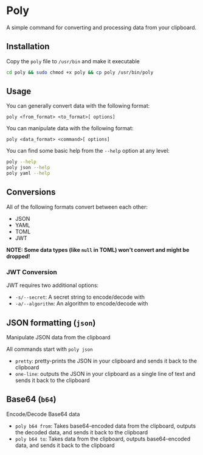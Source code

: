 # Poly

A simple command for converting and processing data from your clipboard.

## Installation

Copy the `poly` file to `/usr/bin` and make it executable

```sh
cd poly && sudo chmod +x poly && cp poly /usr/bin/poly
```

## Usage

You can generally convert data with the following format:

`poly <from_format> <to_format>[ options]`

You can manipulate data with the following format:

`poly <data_format> <command>[ options]`

You can find some basic help from the `--help` option at any level:

```sh
poly --help
poly json --help
poly yaml --help
```

## Conversions

All of the following formats convert between each other:

- JSON
- YAML
- TOML
- JWT

**NOTE:  Some data types (like `null` in TOML) won't convert and might be dropped!**

### JWT Conversion

JWT requires two additional options:

- `-s/--secret`: A secret string to encode/decode with
- `-a/--algorithm`: An algorithm to encode/decode with

## JSON formatting (`json`)

Manipulate JSON data from the clipboard

All commands start with `poly json`

- `pretty`: pretty-prints the JSON in your clipboard and sends it back to the clipboard
- `one-line`: outputs the JSON in your clipboard as a single line of text and sends it back to the clipboard

## Base64 (`b64`)

Encode/Decode Base64 data

- `poly b64 from`: Takes base64-encoded data from the clipboard, outputs the decoded data, and sends it back to the clipboard
- `poly b64 to`: Takes data from the clipboard, outputs base64-encoded data, and sends it back to the clipboard
